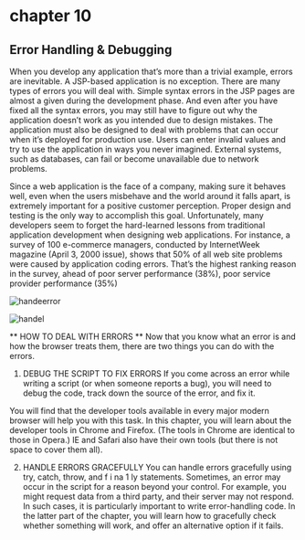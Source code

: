 # chapter 10
## Error Handling & Debugging

When you develop any application that’s more than a trivial example, errors are inevitable. A JSP-based application is no exception. There are many types of errors you will deal with. Simple syntax errors in the JSP pages are almost a given during the development phase. And even after you have fixed all the syntax errors, you may still have to figure out why the application doesn’t work as you intended due to design mistakes. The application must also be designed to deal with problems that can occur when it’s deployed for production use. Users can enter invalid values and try to use the application in ways you never imagined. External systems, such as databases, can fail or become unavailable due to network problems.

Since a web application is the face of a company, making sure it behaves well, even when the users misbehave and the world around it falls apart, is extremely important for a positive customer perception. Proper design and testing is the only way to accomplish this goal. Unfortunately, many developers seem to forget the hard-learned lessons from traditional application development when designing web applications. For instance, a survey of 100 e-commerce managers, conducted by InternetWeek magazine (April 3, 2000 issue), shows that 50% of all web site problems were caused by application coding errors. That’s the highest ranking reason in the survey, ahead of poor server performance (38%), poor service provider performance (35%)

![handeerror](https://www.manishsanger.com/wp-content/uploads/2018/03/Exception-Hierarchy.png)

![handel](https://i.stack.imgur.com/cf2t7.png)

** HOW TO DEAL WITH ERRORS ** 
Now that you know what an error is and how the browser treats them, 
there are two things you can do with the errors. 
1. DEBUG THE SCRIPT TO FIX ERRORS 
If you come across an error while writing a script (or when someone reports a bug), you will need to debug the code, track down the source of the error, and fix it. 

You will find that the developer tools available in every major modern browser will help you with this task. In this chapter, you will learn about the developer tools in Chrome and Firefox. (The tools in Chrome are identical to those in Opera.) IE and Safari also have their own tools (but there is not space to cover them all). 

2. HANDLE ERRORS GRACEFULLY 
You can handle errors gracefully using try, catch, throw, and f i na 1 ly statements. Sometimes, an error may occur in the script for a 
reason beyond your control. For example, you might request data from a third party, and their server may not respond. In such cases, it is particularly important to write error-handling code. In the latter part of the chapter, you will learn how to gracefully check whether something will work, and offer an alternative option if it fails. 